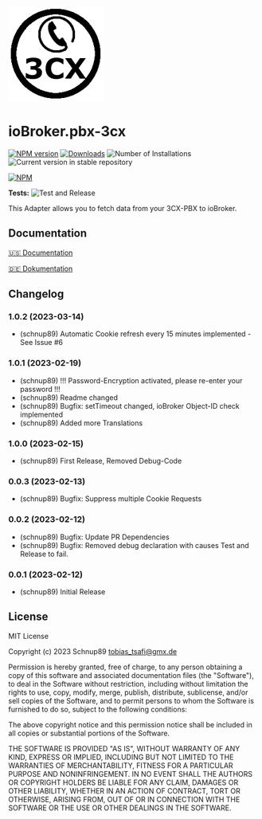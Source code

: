 ![Logo](admin/pbx-3cx.png)

# ioBroker.pbx-3cx

[![NPM version](https://img.shields.io/npm/v/iobroker.pbx-3cx.svg)](https://www.npmjs.com/package/iobroker.pbx-3cx)
[![Downloads](https://img.shields.io/npm/dm/iobroker.pbx-3cx.svg)](https://www.npmjs.com/package/iobroker.pbx-3cx)
![Number of Installations](https://iobroker.live/badges/pbx-3cx-installed.svg)
![Current version in stable repository](https://iobroker.live/badges/pbx-3cx-stable.svg)

[![NPM](https://nodei.co/npm/iobroker.pbx-3cx.png?downloads=true)](https://nodei.co/npm/iobroker.pbx-3cx/)

**Tests:** ![Test and Release](https://github.com/Schnup89/ioBroker.pbx-3cx/workflows/Test%20and%20Release/badge.svg)

This Adapter allows you to fetch data from your 3CX-PBX to ioBroker.

## Documentation

[🇺🇸 Documentation](./docs/en/README.md)

[🇩🇪 Dokumentation](./docs/de/README.md)

## Changelog

### 1.0.2 (2023-03-14)

-   (schnup89) Automatic Cookie refresh every 15 minutes implemented - See Issue #6

### 1.0.1 (2023-02-19)

-   (schnup89) !!! Password-Encryption activated, please re-enter your password !!!
-   (schnup89) Readme changed
-   (schnup89) Bugfix: setTimeout changed, ioBroker Object-ID check implemented
-   (schnup89) Added more Translations

### 1.0.0 (2023-02-15)

-   (schnup89) First Release, Removed Debug-Code

### 0.0.3 (2023-02-13)

-   (schnup89) Bugfix: Suppress multiple Cookie Requests

### 0.0.2 (2023-02-12)

-   (schnup89) Bugfix: Update PR Dependencies
-   (schnup89) Bugfix: Removed debug declaration with causes Test and Release to fail.

### 0.0.1 (2023-02-12)

-   (schnup89) Initial Release

###

## License

MIT License

Copyright (c) 2023 Schnup89 <tobias_tsafi@gmx.de>

Permission is hereby granted, free of charge, to any person obtaining a copy
of this software and associated documentation files (the "Software"), to deal
in the Software without restriction, including without limitation the rights
to use, copy, modify, merge, publish, distribute, sublicense, and/or sell
copies of the Software, and to permit persons to whom the Software is
furnished to do so, subject to the following conditions:

The above copyright notice and this permission notice shall be included in all
copies or substantial portions of the Software.

THE SOFTWARE IS PROVIDED "AS IS", WITHOUT WARRANTY OF ANY KIND, EXPRESS OR
IMPLIED, INCLUDING BUT NOT LIMITED TO THE WARRANTIES OF MERCHANTABILITY,
FITNESS FOR A PARTICULAR PURPOSE AND NONINFRINGEMENT. IN NO EVENT SHALL THE
AUTHORS OR COPYRIGHT HOLDERS BE LIABLE FOR ANY CLAIM, DAMAGES OR OTHER
LIABILITY, WHETHER IN AN ACTION OF CONTRACT, TORT OR OTHERWISE, ARISING FROM,
OUT OF OR IN CONNECTION WITH THE SOFTWARE OR THE USE OR OTHER DEALINGS IN THE
SOFTWARE.
